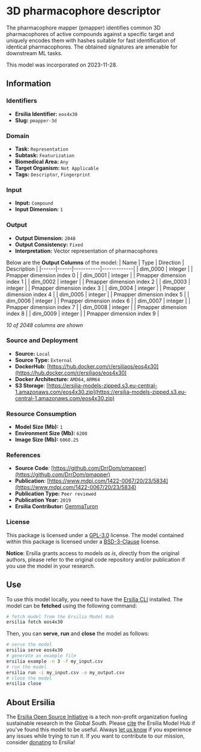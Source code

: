# 3D pharmacophore descriptor

The pharmacophore mapper (pmapper) identifies common 3D pharmacophores of active compounds against a specific target and uniquely encodes them with hashes suitable for fast identification of identical pharmacophores. The obtained signatures are amenable for downstream ML tasks.

This model was incorporated on 2023-11-28.

## Information
### Identifiers
- **Ersilia Identifier:** `eos4x30`
- **Slug:** `pmapper-3d`

### Domain
- **Task:** `Representation`
- **Subtask:** `Featurization`
- **Biomedical Area:** `Any`
- **Target Organism:** `Not Applicable`
- **Tags:** `Descriptor`, `Fingerprint`

### Input
- **Input:** `Compound`
- **Input Dimension:** `1`

### Output
- **Output Dimension:** `2048`
- **Output Consistency:** `Fixed`
- **Interpretation:** Vector representation of pharmacophores

Below are the **Output Columns** of the model:
| Name | Type | Direction | Description |
|------|------|-----------|-------------|
| dim_0000 | integer |  | Pmapper dimension index 0 |
| dim_0001 | integer |  | Pmapper dimension index 1 |
| dim_0002 | integer |  | Pmapper dimension index 2 |
| dim_0003 | integer |  | Pmapper dimension index 3 |
| dim_0004 | integer |  | Pmapper dimension index 4 |
| dim_0005 | integer |  | Pmapper dimension index 5 |
| dim_0006 | integer |  | Pmapper dimension index 6 |
| dim_0007 | integer |  | Pmapper dimension index 7 |
| dim_0008 | integer |  | Pmapper dimension index 8 |
| dim_0009 | integer |  | Pmapper dimension index 9 |

_10 of 2048 columns are shown_
### Source and Deployment
- **Source:** `Local`
- **Source Type:** `External`
- **DockerHub**: [https://hub.docker.com/r/ersiliaos/eos4x30](https://hub.docker.com/r/ersiliaos/eos4x30)
- **Docker Architecture:** `AMD64`, `ARM64`
- **S3 Storage**: [https://ersilia-models-zipped.s3.eu-central-1.amazonaws.com/eos4x30.zip](https://ersilia-models-zipped.s3.eu-central-1.amazonaws.com/eos4x30.zip)

### Resource Consumption
- **Model Size (Mb):** `1`
- **Environment Size (Mb):** `6200`
- **Image Size (Mb):** `6060.25`


### References
- **Source Code**: [https://github.com/DrrDom/pmapper](https://github.com/DrrDom/pmapper)
- **Publication**: [https://www.mdpi.com/1422-0067/20/23/5834](https://www.mdpi.com/1422-0067/20/23/5834)
- **Publication Type:** `Peer reviewed`
- **Publication Year:** `2019`
- **Ersilia Contributor:** [GemmaTuron](https://github.com/GemmaTuron)

### License
This package is licensed under a [GPL-3.0](https://github.com/ersilia-os/ersilia/blob/master/LICENSE) license. The model contained within this package is licensed under a [BSD-3-Clause](LICENSE) license.

**Notice**: Ersilia grants access to models _as is_, directly from the original authors, please refer to the original code repository and/or publication if you use the model in your research.


## Use
To use this model locally, you need to have the [Ersilia CLI](https://github.com/ersilia-os/ersilia) installed.
The model can be **fetched** using the following command:
```bash
# fetch model from the Ersilia Model Hub
ersilia fetch eos4x30
```
Then, you can **serve**, **run** and **close** the model as follows:
```bash
# serve the model
ersilia serve eos4x30
# generate an example file
ersilia example -n 3 -f my_input.csv
# run the model
ersilia run -i my_input.csv -o my_output.csv
# close the model
ersilia close
```

## About Ersilia
The [Ersilia Open Source Initiative](https://ersilia.io) is a tech non-profit organization fueling sustainable research in the Global South.
Please [cite](https://github.com/ersilia-os/ersilia/blob/master/CITATION.cff) the Ersilia Model Hub if you've found this model to be useful. Always [let us know](https://github.com/ersilia-os/ersilia/issues) if you experience any issues while trying to run it.
If you want to contribute to our mission, consider [donating](https://www.ersilia.io/donate) to Ersilia!
